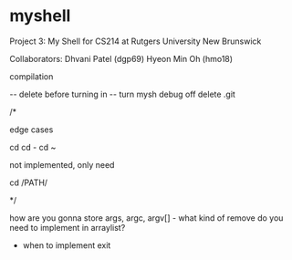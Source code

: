 # myshell
Project 3: My Shell for CS214 at Rutgers University New Brunswick

Collaborators:
Dhvani Patel (dgp69)
Hyeon Min Oh (hmo18)

compilation


-- delete before turning in --
turn mysh debug off
delete .git

/*

edge cases

cd
cd -
cd ~

not implemented, only need

cd /PATH/

*/


how are you gonna store args, argc, argv[]
    - what kind of remove do you need to implement in arraylist?

- when to implement exit